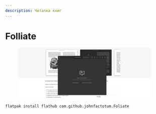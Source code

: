 ```yaml
---
description: Читалка книг
---
```


# Folliate

<figure><img src="../../../.gitbook/assets/Foliate.png" alt=""><figcaption></figcaption></figure>

```bash
flatpak install flathub com.github.johnfactotum.Foliate
```
